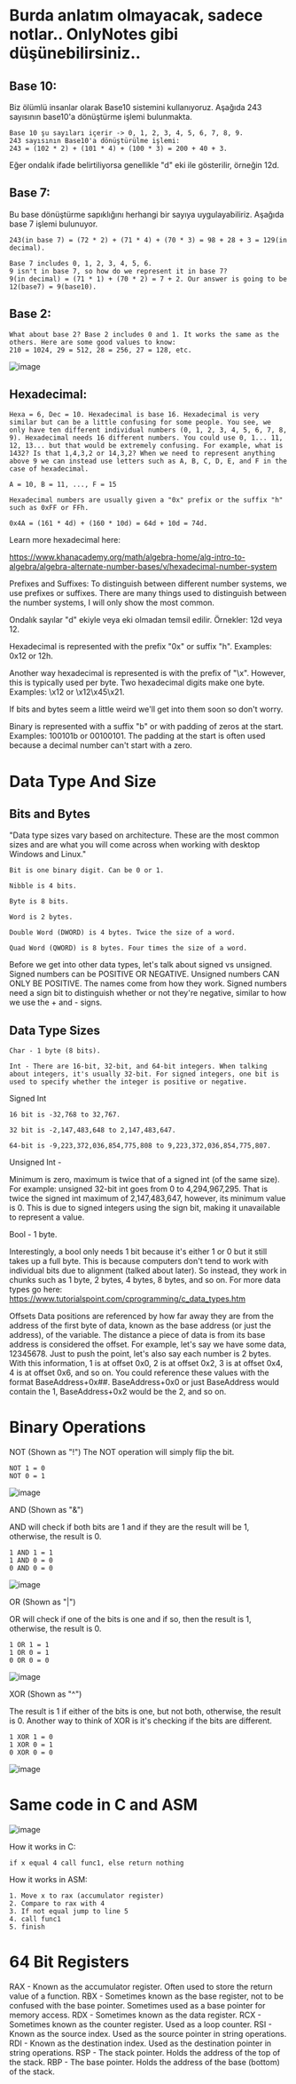 # Burda anlatım olmayacak, sadece notlar.. OnlyNotes gibi düşünebilirsiniz..

## Base 10:


Biz ölümlü insanlar olarak Base10 sistemini kullanıyoruz. Aşağıda 243 sayısının base10'a dönüştürme işlemi bulunmakta.

```
Base 10 şu sayıları içerir -> 0, 1, 2, 3, 4, 5, 6, 7, 8, 9.
243 sayısının Base10'a dönüştürülme işlemi:
243 = (102 * 2) + (101 * 4) + (100 * 3) = 200 + 40 + 3.
```

Eğer ondalık ifade belirtiliyorsa genellikle "d" eki ile gösterilir, örneğin 12d.

## Base 7:

Bu base dönüştürme sapıklığını herhangi bir sayıya uygulayabiliriz. Aşağıda base 7 işlemi bulunuyor.
```
243(in base 7) = (72 * 2) + (71 * 4) + (70 * 3) = 98 + 28 + 3 = 129(in decimal).

Base 7 includes 0, 1, 2, 3, 4, 5, 6.
9 isn't in base 7, so how do we represent it in base 7?
9(in decimal) = (71 * 1) + (70 * 2) = 7 + 2. Our answer is going to be 12(base7) = 9(base10).
```

## Base 2:
```
What about base 2? Base 2 includes 0 and 1. It works the same as the others. Here are some good values to know:
210 = 1024, 29 = 512, 28 = 256, 27 = 128, etc.
```
![image](https://github.com/jackalkarlos/assembly-and-bo-and-be/assets/88983987/ed0e28f7-cc15-4187-b2d7-ef2e2a241b54)

## Hexadecimal:
```
Hexa = 6, Dec = 10. Hexadecimal is base 16. Hexadecimal is very similar but can be a little confusing for some people. You see, we only have ten different individual numbers (0, 1, 2, 3, 4, 5, 6, 7, 8, 9). Hexadecimal needs 16 different numbers. You could use 0, 1... 11, 12, 13... but that would be extremely confusing. For example, what is 1432? Is that 1,4,3,2 or 14,3,2? When we need to represent anything above 9 we can instead use letters such as A, B, C, D, E, and F in the case of hexadecimal.

A = 10, B = 11, ..., F = 15

Hexadecimal numbers are usually given a "0x" prefix or the suffix "h" such as 0xFF or FFh.

0x4A = (161 * 4d) + (160 * 10d) = 64d + 10d = 74d.
```
Learn more hexadecimal here:

https://www.khanacademy.org/math/algebra-home/alg-intro-to-algebra/algebra-alternate-number-bases/v/hexadecimal-number-system

Prefixes and Suffixes:
To distinguish between different number systems, we use prefixes or suffixes. There are many things used to distinguish between the number systems, I will only show the most common.

Ondalık sayılar "d" ekiyle veya eki olmadan temsil edilir. Örnekler: 12d veya 12.

Hexadecimal is represented with the prefix "0x" or suffix "h". Examples: 0x12 or 12h. 

Another way hexadecimal is represented is with the prefix of "\x". However, this is typically used per byte. Two hexadecimal digits make one byte. Examples: \x12 or \x12\x45\x21. 

If bits and bytes seem a little weird we'll get into them soon so don't worry.

Binary is represented with a suffix "b" or with padding of zeros at the start. Examples: 100101b or 00100101. The padding at the start is often used because a decimal number can't start with a zero.


# Data Type And Size
## Bits and Bytes

"Data type sizes vary based on architecture. These are the most common sizes and are what you will come across when working with desktop Windows and Linux."

`Bit is one binary digit. Can be 0 or 1.`

`Nibble is 4 bits.`

`Byte is 8 bits.`

`Word is 2 bytes.`

`Double Word (DWORD) is 4 bytes. Twice the size of a word.`

`Quad Word (QWORD) is 8 bytes. Four times the size of a word.`


Before we get into other data types, let's talk about signed vs unsigned. Signed numbers can be POSITIVE OR NEGATIVE. Unsigned numbers CAN ONLY BE POSITIVE. The names come from how they work. Signed numbers need a sign bit to distinguish whether or not they're negative, similar to how we use the + and - signs.

## Data Type Sizes
`Char - 1 byte (8 bits).`

`Int - There are 16-bit, 32-bit, and 64-bit integers. When talking about integers, it's usually 32-bit. For signed integers, one bit is used to specify whether the integer is positive or negative.`

Signed Int

`16 bit is -32,768 to 32,767.`

`32 bit is -2,147,483,648 to 2,147,483,647.`

`64-bit is -9,223,372,036,854,775,808 to 9,223,372,036,854,775,807.`


Unsigned Int - 

Minimum is zero, maximum is twice that of a signed int (of the same size). For example: unsigned 32-bit int goes from 0 to 4,294,967,295. That is twice the signed int maximum of 2,147,483,647, however, its minimum value is 0. This is due to signed integers using the sign bit, making it unavailable to represent a value.

Bool - 1 byte. 

Interestingly, a bool only needs 1 bit because it's either 1 or 0 but it still takes up a full byte. This is because computers don't tend to work with individual bits due to alignment (talked about later). So instead, they work in chunks such as 1 byte, 2 bytes, 4 bytes, 8 bytes, and so on.
For more data types go here: https://www.tutorialspoint.com/cprogramming/c_data_types.htm

Offsets
Data positions are referenced by how far away they are from the address of the first byte of data, known as the base address (or just the address), of the variable. The distance a piece of data is from its base address is considered the offset. For example, let's say we have some data, 12345678. Just to push the point, let's also say each number is 2 bytes. With this information, 1 is at offset 0x0, 2 is at offset 0x2, 3 is at offset 0x4, 4 is at offset 0x6, and so on. You could reference these values with the format BaseAddress+0x##. BaseAddress+0x0 or just BaseAddress would contain the 1, BaseAddress+0x2 would be the 2, and so on.


# Binary Operations

NOT (Shown as "!")
The NOT operation will simply flip the bit.

```
NOT 1 = 0
NOT 0 = 1
```

![image](https://github.com/jackalkarlos/assembly-and-bo-and-be/assets/88983987/817817fd-0e60-49b9-b732-14385e90075c)

AND (Shown as "&")

AND will check if both bits are 1 and if they are the result will be 1, otherwise, the result is 0.

```
1 AND 1 = 1
1 AND 0 = 0
0 AND 0 = 0
```

![image](https://github.com/jackalkarlos/assembly-and-bo-and-be/assets/88983987/a87dc529-557c-438a-94ed-0a481616bb34)

OR (Shown as "|")

OR will check if one of the bits is one and if so, then the result is 1, otherwise, the result is 0.

```
1 OR 1 = 1
1 OR 0 = 1
0 OR 0 = 0
```

![image](https://github.com/jackalkarlos/assembly-and-bo-and-be/assets/88983987/75e55ca6-c6d3-4c9b-baff-1099bb804295)

XOR (Shown as "^")

The result is 1 if either of the bits is one, but not both, otherwise, the result is 0. Another way to think of XOR is it's checking if the bits are different.

```
1 XOR 1 = 0
1 XOR 0 = 1
0 XOR 0 = 0
```

![image](https://github.com/jackalkarlos/assembly-and-bo-and-be/assets/88983987/d9f1fe63-0763-4843-a3c2-ce08fece1392)


# Same code in C and ASM

![image](https://github.com/jackalkarlos/assembly-and-bo-and-be/assets/88983987/04e9909e-6ef2-4820-a66e-b2c0e5e855d6)

How it works in C:

`if x equal 4 call func1, else return nothing`

How it works in ASM:
```
1. Move x to rax (accumulator register)
2. Compare to rax with 4
3. If not equal jump to line 5
4. call func1
5. finish
```

# 64 Bit Registers

RAX - Known as the accumulator register. Often used to store the return value of a function.
RBX - Sometimes known as the base register, not to be confused with the base pointer. Sometimes used as a base pointer for memory access.
RDX - Sometimes known as the data register.
RCX - Sometimes known as the counter register. Used as a loop counter.
RSI - Known as the source index. Used as the source pointer in string operations.
RDI - Known as the destination index. Used as the destination pointer in string operations.
RSP - The stack pointer. Holds the address of the top of the stack.
RBP - The base pointer. Holds the address of the base (bottom) of the stack.






